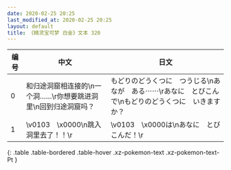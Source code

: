 ```yaml
---
date: 2020-02-25 20:25
last_modified_at: 2020-02-25 20:25
layout: default
title: 《精灵宝可梦 白金》文本 320
---
```

| 编号 | 中文 | 日文 |
| ---- | ---- | ---- |
| 0 | 和归途洞窟相连接的\n一个洞……\r你想要跳进洞里\n回到归途洞窟吗？ | もどりのどうくつに　つうじる\nあなが　ある⋯⋯\rあなに　とびこんで\nもどりのどうくつに　いきますか？ |
| 1 | \v0103　\x0000\n跳入洞里去了！！\r | \v0103　\x0000は\nあなに　とびこんだ！\r |
{: .table .table-bordered .table-hover .xz-pokemon-text .xz-pokemon-text-Pt }